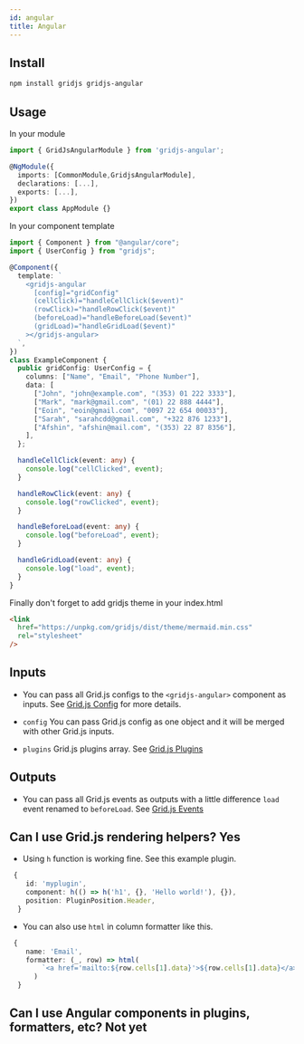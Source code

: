 ```yaml
---
id: angular
title: Angular
---
```


## Install

```bash
npm install gridjs gridjs-angular
```

## Usage

In your module

```ts
import { GridJsAngularModule } from 'gridjs-angular';

@NgModule({
  imports: [CommonModule,GridjsAngularModule],
  declarations: [...],
  exports: [...],
})
export class AppModule {}
```

In your component template

```ts
import { Component } from "@angular/core";
import { UserConfig } from "gridjs";

@Component({
  template: `
    <gridjs-angular
      [config]="gridConfig"
      (cellClick)="handleCellClick($event)"
      (rowClick)="handleRowClick($event)"
      (beforeLoad)="handleBeforeLoad($event)"
      (gridLoad)="handleGridLoad($event)"
    ></gridjs-angular>
  `,
})
class ExampleComponent {
  public gridConfig: UserConfig = {
    columns: ["Name", "Email", "Phone Number"],
    data: [
      ["John", "john@example.com", "(353) 01 222 3333"],
      ["Mark", "mark@gmail.com", "(01) 22 888 4444"],
      ["Eoin", "eoin@gmail.com", "0097 22 654 00033"],
      ["Sarah", "sarahcdd@gmail.com", "+322 876 1233"],
      ["Afshin", "afshin@mail.com", "(353) 22 87 8356"],
    ],
  };

  handleCellClick(event: any) {
    console.log("cellClicked", event);
  }

  handleRowClick(event: any) {
    console.log("rowClicked", event);
  }

  handleBeforeLoad(event: any) {
    console.log("beforeLoad", event);
  }

  handleGridLoad(event: any) {
    console.log("load", event);
  }
}
```

Finally don't forget to add gridjs theme in your index.html

```html
<link
  href="https://unpkg.com/gridjs/dist/theme/mermaid.min.css"
  rel="stylesheet"
/>
```

## Inputs

- You can pass all Grid.js configs to the `<gridjs-angular>` component as inputs. See [Grid.js Config](https://gridjs.io/docs/config) for more details.

- `config` You can pass Grid.js config as one object and it will be merged with other Grid.js inputs.

- `plugins` Grid.js plugins array. See [Grid.js Plugins](https://gridjs.io/docs/plugin/basics)

## Outputs

- You can pass all Grid.js events as outputs with a little difference `load` event renamed to `beforeLoad`. See [Grid.js Events](https://gridjs.io/docs/examples/event-handler)

## Can I use Grid.js rendering helpers? Yes

- Using `h` function is working fine. See this example plugin.

```ts
 {
    id: 'myplugin',
    component: h(() => h('h1', {}, 'Hello world!'), {}),
    position: PluginPosition.Header,
  }
```

- You can also use `html` in column formatter like this.

```ts
 {
    name: 'Email',
    formatter: (_, row) => html(
        `<a href='mailto:${row.cells[1].data}'>${row.cells[1].data}</a>`
      )
  }
```

## Can I use Angular components in plugins, formatters, etc? Not yet
